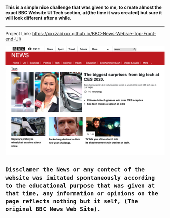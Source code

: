 <h4> This is a simple nice challenge that was given to me, to create almost the exact  BBC Website UI Tech section, at(the time it was created) but sure it will look different after a while.</h4>

---
Project Link:
https://xxxzaidxxx.github.io/BBC-News-Websie-Top-Front-end-UI/

![](/images/UI.png)



## `Dissclamer the News or any contect of the website was imitated spontaneously according to the educational purpose that was given at that time, any information or opinions on the page reflects nothing but it self, (The original BBC News Web Site).`
